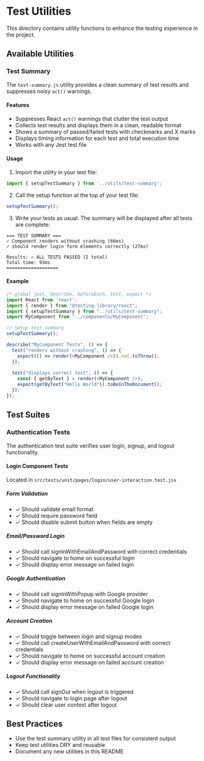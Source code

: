 # Test Utilities

This directory contains utility functions to enhance the testing experience in the project.

## Available Utilities

### Test Summary

The `test-summary.js` utility provides a clean summary of test results and suppresses noisy `act()` warnings.

#### Features

- Suppresses React `act()` warnings that clutter the test output
- Collects test results and displays them in a clean, readable format
- Shows a summary of passed/failed tests with checkmarks and X marks
- Displays timing information for each test and total execution time
- Works with any Jest test file

#### Usage

1. Import the utility in your test file:

```javascript
import { setupTestSummary } from '../utils/test-summary';
```

2. Call the setup function at the top of your test file:

```javascript
setupTestSummary();
```

3. Write your tests as usual. The summary will be displayed after all tests are complete:

```
=== TEST SUMMARY ===
✓ Component renders without crashing (66ms)
✓ should render login form elements correctly (27ms)

Results: ✓ ALL TESTS PASSED (2 total)
Total time: 93ms
===================
```

#### Example

```javascript
/* global jest, describe, beforeEach, test, expect */
import React from 'react';
import { render } from "@testing-library/react";
import { setupTestSummary } from "../utils/test-summary";
import MyComponent from "../components/MyComponent";

// Setup test summary
setupTestSummary();

describe("MyComponent Tests", () => {
  test("renders without crashing", () => {
    expect(() => render(<MyComponent />)).not.toThrow();
  });
  
  test("displays correct text", () => {
    const { getByText } = render(<MyComponent />);
    expect(getByText("Hello World")).toBeInTheDocument();
  });
});
```

## Test Suites

### Authentication Tests

The authentication test suite verifies user login, signup, and logout functionality.

#### Login Component Tests

Located in `src/tests/unit/pages/login/user-interaction.test.jsx`

##### Form Validation
- ✓ Should validate email format
- ✓ Should require password field
- ✓ Should disable submit button when fields are empty

##### Email/Password Login
- ✓ Should call signInWithEmailAndPassword with correct credentials
- ✓ Should navigate to home on successful login
- ✓ Should display error message on failed login

##### Google Authentication
- ✓ Should call signInWithPopup with Google provider
- ✓ Should navigate to home on successful Google login
- ✓ Should display error message on failed Google login

##### Account Creation
- ✓ Should toggle between login and signup modes
- ✓ Should call createUserWithEmailAndPassword with correct credentials
- ✓ Should navigate to home on successful account creation
- ✓ Should display error message on failed account creation

##### Logout Functionality
- ✓ Should call signOut when logout is triggered
- ✓ Should navigate to login page after logout
- ✓ Should clear user context after logout

## Best Practices

- Use the test summary utility in all test files for consistent output
- Keep test utilities DRY and reusable
- Document any new utilities in this README 